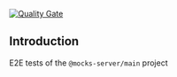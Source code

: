 [![Quality Gate][quality-gate-image]][quality-gate-url]

## Introduction

E2E tests of the `@mocks-server/main` project

[quality-gate-image]: https://sonarcloud.io/api/project_badges/measure?project=mocks-server_main_main-e2e&metric=alert_status
[quality-gate-url]: https://sonarcloud.io/dashboard?id=mocks-server_main_main-e2e
